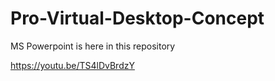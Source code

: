 # Pro-Virtual-Desktop-Concept

MS Powerpoint is here in this repository

https://youtu.be/TS4lDvBrdzY
